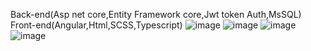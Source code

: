 Back-end(Asp net core,Entity Framework core,Jwt token Auth,MsSQL)
Front-end(Angular,Html,SCSS,Typescript)
![image](https://user-images.githubusercontent.com/82282717/175618044-fdd097fe-ba5a-41b5-ac63-7140bd32ab12.png)
![image](https://user-images.githubusercontent.com/82282717/175618126-a42e8b01-817d-416c-aa23-58ec3cbb39de.png)
![image](https://user-images.githubusercontent.com/82282717/175618154-a035b07c-f937-4c61-a809-273d8378bcaa.png)
![image](https://user-images.githubusercontent.com/82282717/175618177-b5164856-4a82-47dc-a675-f37c7c704994.png)
